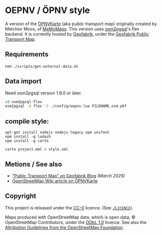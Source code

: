 # OEPNV / ÖPNV style

A version of the [ÖPNVKarte](https://www.öpnvkarte.de/) (aka public transport map) originally created by Melchior Moos, of [MeMoMaps](https://memomaps.de/). This version uses [osm2pgsql](https://osm2pgsql.org/)'s flex backend. It is currently hosted by [Geofabrik](https://geofabrik.de), under the [Geofabrik Public Transport Map](https://tools.geofabrik.de/map/?type=Public_Transport).

## Requirements

run `./scripts/get-external-data.sh`

## Data import

Need osm2pgsql version 1.9.0 or later.

```bash
cd osm2pgsql-flex
osm2pgsql -O flex -S ./config/oepnv.lua FILENAME.osm.pbf
```

## compile style:

```
apt-get install nodejs nodejs-legacy npm unifont
npm install -g lodash
npm install -g carto

carto project.mml > style.xml
```

## Metions / See also

* [“Public Transport Map” on Geofabrik Blog](https://blog.geofabrik.de/index.php/2025/03/21/public-transport-map/) _(March 2025)_
* [OpenStreetMap Wiki article on ÖPNVKarte](https://wiki.openstreetmap.org/wiki/%C3%96PNVKarte)

## Copyright

This project is released under the [CC-0](https://creativecommons.org/publicdomain/zero/1.0/) licence. (See [./`LICENCE`](./LICENCE)).

Maps produced with OpenStreetMap data, which is open data, © OpenStreetMap Contributors, under the [ODbL 1.0](https://www.openstreetmap.org/copyright) licence. See also the [Attribution Guidelines from the OpenStreetMap Foundation](https://osmfoundation.org/wiki/Licence/Attribution_Guidelines).
